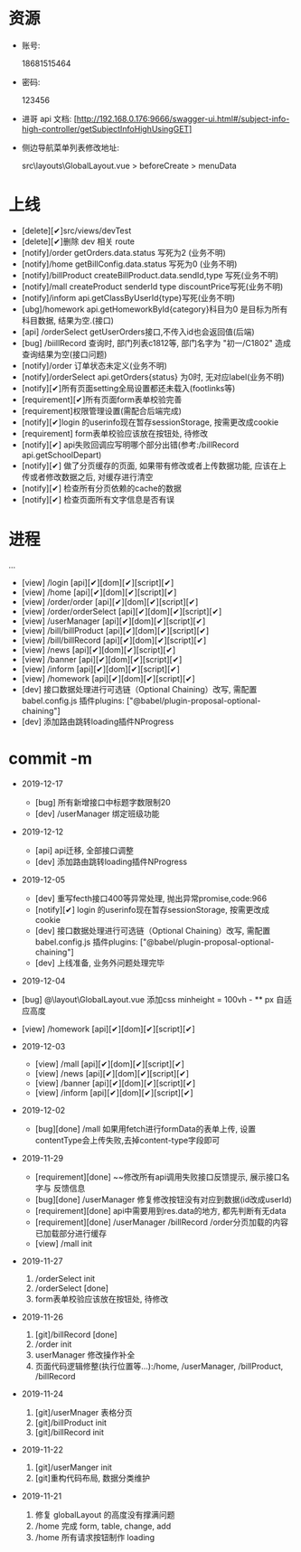 
# 资源
- 账号:

  18681515464

- 密码:

  123456

- 进哥 api 文档:
  [http://192.168.0.176:9666/swagger-ui.html#/subject-info-high-controller/getSubjectInfoHighUsingGET]

- 侧边导航菜单列表修改地址:

  src\layouts\GlobalLayout.vue > beforeCreate > menuData
  
# 上线

- [delete][✔]src/views/devTest
- [delete][✔]删除 dev 相关 route
- [notify]/order getOrders.data.status 写死为2 (业务不明)
- [notify]/home getBillConfig.data.status 写死为0 (业务不明)
- [notify]/billProduct createBillProduct.data.sendId,type 写死(业务不明)
- [notify]/mall createProduct senderId type discountPrice写死(业务不明)
- [notify]/inform  api.getClassByUserId{type}写死(业务不明)
- [ubg]/homework  api.getHomeworkById{category}科目为0 是目标为所有科目数据, 结果为空.(接口)
- [api] /orderSelect getUserOrders接口,不传入id也会返回值(后端)
- [bug] /biillRecord 查询时, 部门列表c1812等, 部门名字为 "初一/C1802" 造成查询结果为空(接口问题)
- [notify]/order 订单状态未定义(业务不明)
- [notify]/orderSelect  api.getOrders{status} 为0时, 无对应label(业务不明)
- [notify][✔]所有页面setting全局设置都还未载入(footlinks等)
- [requirement][✔]所有页面form表单校验完善
- [requirement]权限管理设置(需配合后端完成)
- [notify][✔]login 的userinfo现在暂存sessionStorage, 按需更改成cookie
- [requirement] form表单校验应该放在按钮处, 待修改
- [notify][✔] api失败回调应写明哪个部分出错(参考:/billRecord api.getSchoolDepart)
- [notify][✔] 做了分页缓存的页面, 如果带有修改或者上传数据功能, 应该在上传或者修改数据之后, 对缓存进行清空
- [notify][✔] 检查所有分页依赖的cache的数据
- [notify][✔] 检查页面所有文字信息是否有误

# 进程
  ...
  - [view] /login [api][✔][dom][✔][script][✔]
  - [view] /home [api][✔][dom][✔][script][✔]
  - [view] /order/order [api][✔][dom][✔][script][✔]
  - [view] /order/orderSelect [api][✔][dom][✔][script][✔]
  - [view] /userManager [api][✔][dom][✔][script][✔]
  - [view] /bill/billProduct [api][✔][dom][✔][script][✔]
  - [view] /bill/billRecord [api][✔][dom][✔][script][✔]
  - [view] /news [api][✔][dom][✔][script][✔]
  - [view] /banner [api][✔][dom][✔][script][✔]
  - [view] /inform [api][✔][dom][✔][script][✔]
  - [view] /homework [api][✔][dom][✔][script][✔] 
  - [dev] 接口数据处理进行可选链（Optional Chaining）改写, 需配置babel.config.js 插件plugins: ["@babel/plugin-proposal-optional-chaining"]
  - [dev] 添加路由跳转loading插件NProgress

# commit -m
- 2019-12-17 
  - [bug] 所有新增接口中标题字数限制20
  - [dev] /userManager 绑定班级功能
  
- 2019-12-12 
  - [api] api迁移, 全部接口调整
  - [dev] 添加路由跳转loading插件NProgress

- 2019-12-05 
  - [dev] 重写fecth接口400等异常处理, 抛出异常promise,code:966
  - [notify][✔] login 的userinfo现在暂存sessionStorage, 按需更改成cookie
  - [dev] 接口数据处理进行可选链（Optional Chaining）改写, 需配置babel.config.js 插件plugins: ["@babel/plugin-proposal-optional-chaining"]
  - [dev] 上线准备, 业务外问题处理完毕
  
- 2019-12-04 

 - [bug] @\layout\GlobalLayout.vue  添加css minheight = 100vh - ** px 自适应高度
 - [view] /homework [api][✔][dom][✔][script][✔] 

- 2019-12-03

  - [view] /mall [api][✔][dom][✔][script][✔]
  - [view] /news [api][✔][dom][✔][script][✔]
  - [view] /banner [api][✔][dom][✔][script][✔]
  - [view] /inform [api][✔][dom][✔][script][✔]

- 2019-12-02 

  - [bug][done] /mall 如果用fetch进行formData的表单上传, 设置contentType会上传失败,去掉content-type字段即可

- 2019-11-29 

  - [requirement][done] ~~修改所有api调用失败接口反馈提示, 展示接口名字与 反馈信息
  - [bug][done] /userManager 修复修改按钮没有对应到数据(id改成userId)
  - [requirement][done] api中需要用到res.data的地方, 都先判断有无data
  - [requirement][done] /userManager /billRecord /order分页加载的内容已加载部分进行缓存
  - [view] /mall init

- 2019-11-27

  1. /orderSelect init
  2. /orderSelect [done]
  3. form表单校验应该放在按钮处, 待修改

- 2019-11-26 

  1. [git]/billRecord [done]
  2. /order init
  3. userManager 修改操作补全
  4. 页面代码逻辑修整(执行位置等...):/home, /userManager, /billProduct, /billRecord

- 2019-11-24 

  1. [git]/userMnager 表格分页 
  2. [git]/billProduct init
  3. [git]/billRecord init

- 2019-11-22 
  1. [git]/userManger init
  2. [git]重构代码布局, 数据分类维护

- 2019-11-21 

  1. 修复 globalLayout 的高度没有撑满问题
  2. /home 完成 form, table, change, add
  3. /home 所有请求按钮制作 loading
